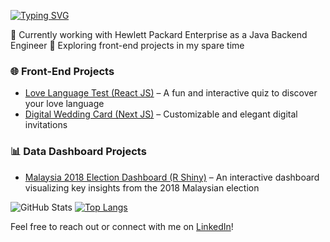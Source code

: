 [![Typing SVG](https://readme-typing-svg.demolab.com?font=Fira+Code&pause=1000&width=435&lines=Hi+there!+I'm+Hafiz+%F0%9F%91%8B;A+Full-Stack+Software+Engineer+%F0%9F%92%BB)](https://git.io/typing-svg)

🚀 Currently working with Hewlett Packard Enterprise as a Java Backend Engineer
🌱 Exploring front-end projects in my spare time

### 🌐 Front-End Projects
- [Love Language Test (React JS)](https://hfzdnnzl.github.io/love-language-test/)  – A fun and interactive quiz to discover your love language
- [Digital Wedding Card (Next JS)](https://www.kad-undangan.my/0003/yor-loid)  – Customizable and elegant digital invitations

### 📊 Data Dashboard Projects
- [Malaysia 2018 Election Dashboard (R Shiny)](https://hfzdnnzl.shinyapps.io/election_2018_dashboard/)  – An interactive dashboard visualizing key insights from the 2018 Malaysian election

![GitHub Stats](https://github-readme-stats.vercel.app/api?username=hfzdnnzl&show_icons=true)
[![Top Langs](https://github-readme-stats.vercel.app/api/top-langs/?username=hfzdnnzl)](https://github.com/anuraghazra/github-readme-stats)

Feel free to reach out or connect with me on [LinkedIn](https://www.linkedin.com/in/hafizuddin-nazlee/)!

<!--
**hfzdnnzl/hfzdnnzl** is a ✨ _special_ ✨ repository because its `README.md` (this file) appears on your GitHub profile.

Here are some ideas to get you started:

- 🔭 I’m currently working on ...
- 🌱 I’m currently learning ...
- 👯 I’m looking to collaborate on ...
- 🤔 I’m looking for help with ...
- 💬 Ask me about ...
- 📫 How to reach me: ...
- 😄 Pronouns: ...
- ⚡ Fun fact: ...
-->
